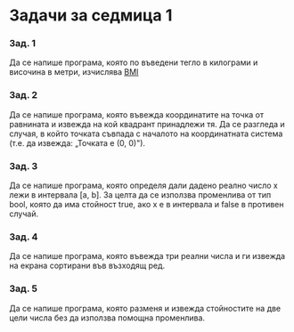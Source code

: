 # Задачи за седмица 1

### Зад. 1

Да се напише програма, която по въведени тегло в килограми и височина в метри, изчислява [BMI](https://bg.wikipedia.org/wiki/%D0%98%D0%BD%D0%B4%D0%B5%D0%BA%D1%81_%D0%BD%D0%B0_%D1%82%D0%B5%D0%BB%D0%B5%D1%81%D0%BD%D0%B0%D1%82%D0%B0_%D0%BC%D0%B0%D1%81%D0%B0)


### Зад. 2

Да се напише програма, която въвежда координатите на точка от равнината и извежда на кой квадрант принадлежи тя. Да се разгледа и случая, в който точката съвпада с началото на координатната система (т.е. да извежда: „Точката е (0, 0)").

### Зад. 3

Да се напише програма, която определя дали дадено реално число х лежи в интервала [a, b]. За целта да се използва променлива от тип bool, която да има стойност true, ако x е в интервала и false в противен случай.

### Зад. 4

Да се напише програма, която въвежда три реални числа и ги извежда на екрана сортирани във възходящ ред.


### Зад. 5

Да се напише програма, която разменя и извежда стойностите на две цели числа без да използва помощна променлива.